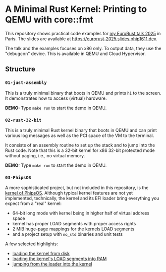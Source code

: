 # A Minimal Rust Kernel: Printing to QEMU with core::fmt

This repository shows practical code examples for
[my EuroRust talk 2025](https://eurorust.eu/talks/a-minimal-rust-kernel/) in
Paris. The slides are available at <https://eurorust-2025.slides.phip1611.dev>.

The talk and the examples focuses on x86 only. To output data, they use the
"debugcon" device. This is available in QEMU and Cloud Hypervisor.

## Structure

### `01-just-assembly`

This is a truly minimal binary that boots in QEMU and prints `hi` to the screen.
It demonstrates how to access (virtual) hardware.

**DEMO:** Type `make run` to start the demo in QEMU.

### `02-rust-32-bit`

This is a truly minimal Rust kernel binary that boots in QEMU and can print
various log messages as well as the PCI space of the VM to the terminal.

It consists of an assembly routine to set up the stack and to jump into the Rust
code. Note that this is a 32-bit kernel for x86 32-bit protected mode without
paging, i.e., no virtual memory.

**DEMO:** Type `make run` to start the demo in QEMU.

### `03-PhipsOS`

A more sophisticated project, but not included in this repository, is the
[kernel of PhipsOS](https://github.com/phip1611/phips-os/tree/6efe6e5aee6dd7203a65a1b6e1fff78ed49e4ad8).
Although typical kernel features are not yet implemented, technically, the
kernel and its EFI loader bring everything you expect from a "real" kernel:

- 64-bit long mode with kernel being in higher half of virtual address space
- kernel has proper LOAD segments with proper access rights
- 2 MiB huge-page mappings for the kernels LOAD segments
- and a project setup with `no_std` binaries and unit tests

A few selected highlights:
- [loading the kernel from disk](https://github.com/phip1611/phips-os/blob/6efe6e5aee6dd7203a65a1b6e1fff78ed49e4ad8/ws/bins/uefi-loader/src/main.rs#L63)
- [loading the kernel's LOAD segments into RAM](https://github.com/phip1611/phips-os/blob/main/ws/libs/loader-lib/src/lib.rs#L48)
- [jumping from the loader into the kernel](https://github.com/phip1611/phips-os/blob/6efe6e5aee6dd7203a65a1b6e1fff78ed49e4ad8/ws/bins/uefi-loader/src/main.rs#L92)
